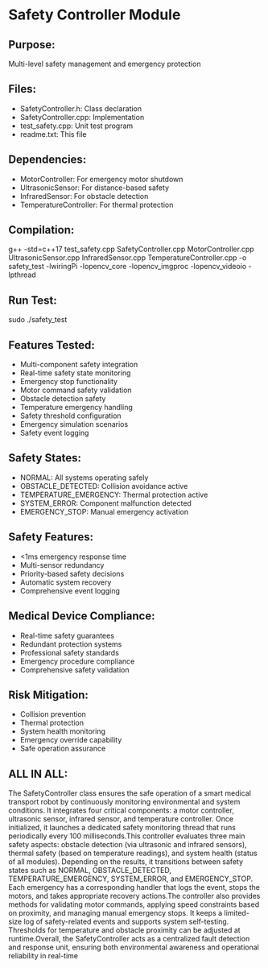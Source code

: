 Safety Controller Module
========================

## Purpose: 
Multi-level safety management and emergency protection

## Files:
- SafetyController.h: Class declaration
- SafetyController.cpp: Implementation
- test_safety.cpp: Unit test program
- readme.txt: This file

## Dependencies:
- MotorController: For emergency motor shutdown
- UltrasonicSensor: For distance-based safety
- InfraredSensor: For obstacle detection
- TemperatureController: For thermal protection

## Compilation:
g++ -std=c++17 test_safety.cpp SafetyController.cpp MotorController.cpp UltrasonicSensor.cpp InfraredSensor.cpp TemperatureController.cpp -o safety_test -lwiringPi -lopencv_core -lopencv_imgproc -lopencv_videoio -lpthread

## Run Test:
sudo ./safety_test

## Features Tested:
- Multi-component safety integration
- Real-time safety state monitoring
- Emergency stop functionality
- Motor command safety validation
- Obstacle detection safety
- Temperature emergency handling
- Safety threshold configuration
- Emergency simulation scenarios
- Safety event logging

## Safety States:
- NORMAL: All systems operating safely
- OBSTACLE_DETECTED: Collision avoidance active
- TEMPERATURE_EMERGENCY: Thermal protection active
- SYSTEM_ERROR: Component malfunction detected
- EMERGENCY_STOP: Manual emergency activation

## Safety Features:
- <1ms emergency response time
- Multi-sensor redundancy
- Priority-based safety decisions
- Automatic system recovery
- Comprehensive event logging

## Medical Device Compliance:
- Real-time safety guarantees
- Redundant protection systems
- Professional safety standards
- Emergency procedure compliance
- Comprehensive safety validation

## Risk Mitigation:
- Collision prevention
- Thermal protection
- System health monitoring
- Emergency override capability
- Safe operation assurance

## ALL IN ALL:
The SafetyController class ensures the safe operation of a smart medical transport robot by continuously monitoring environmental and system conditions. It integrates four critical components: a motor controller, ultrasonic sensor, infrared sensor, and temperature controller. Once initialized, it launches a dedicated safety monitoring thread that runs periodically every 100 milliseconds.This controller evaluates three main safety aspects: obstacle detection (via ultrasonic and infrared sensors), thermal safety (based on temperature readings), and system health (status of all modules). Depending on the results, it transitions between safety states such as NORMAL, OBSTACLE_DETECTED, TEMPERATURE_EMERGENCY, SYSTEM_ERROR, and EMERGENCY_STOP. Each emergency has a corresponding handler that logs the event, stops the motors, and takes appropriate recovery actions.The controller also provides methods for validating motor commands, applying speed constraints based on proximity, and managing manual emergency stops. It keeps a limited-size log of safety-related events and supports system self-testing. Thresholds for temperature and obstacle proximity can be adjusted at runtime.Overall, the SafetyController acts as a centralized fault detection and response unit, ensuring both environmental awareness and operational reliability in real-time
